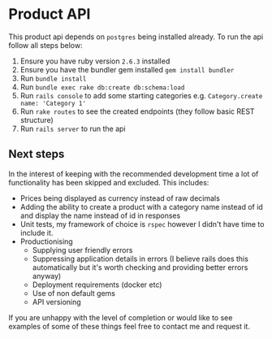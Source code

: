 # Product API

This product api depends on `postgres` being installed already. To run the api follow all steps below:

1. Ensure you have ruby version `2.6.3` installed
2. Ensure you have the bundler gem installed `gem install bundler`
3. Run `bundle install`
4. Run `bundle exec rake db:create db:schema:load`
5. Run `rails console` to add some starting categories e.g. `Category.create name: 'Category 1'`
6. Run `rake routes` to see the created endpoints (they follow basic REST structure)
6. Run `rails server` to run the api


## Next steps

In the interest of keeping with the recommended development time a lot of functionality has been skipped and excluded. This includes:

* Prices being displayed as currency instead of raw decimals
* Adding the ability to create a product with a category name instead of id and display the name instead of id in responses
* Unit tests, my framework of choice is `rspec` however I didn't have time to include it.
* Productionising 
    * Supplying user friendly errors
    * Suppressing application details in errors (I believe rails does this automatically but it's worth checking and providing better errors anyway)
    * Deployment requirements (docker etc)
    * Use of non default gems
    * API versioning

If you are unhappy with the level of completion or would like to see examples of some of these things feel free to contact me and request it.
